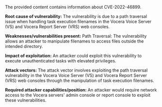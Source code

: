 The provided content contains information about CVE-2022-46899.

**Root cause of vulnerability:**
The vulnerability is due to a path traversal issue when handling task execution filenames in the Vocera Voice Server (VS) and Vocera Report Server (VRS) web consoles.

**Weaknesses/vulnerabilities present:**
Path Traversal: The vulnerability allows an attacker to manipulate filenames to access files outside the intended directory.

**Impact of exploitation:**
An attacker could exploit this vulnerability to execute unauthenticated tasks with elevated privileges.

**Attack vectors:**
The attack vector involves exploiting the path traversal vulnerability in the Vocera Voice Server (VS) and Vocera Report Server (VRS) web consoles through the manipulation of task execution filenames.

**Required attacker capabilities/position:**
An attacker would require network access to the Vocera servers' admin console or report console to exploit these vulnerabilities.